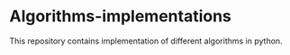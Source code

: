 # Algorithms-implementations
This repository contains implementation of different algorithms in python.

